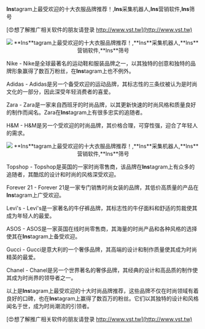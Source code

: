 **Ins**tagram上最受欢迎的十大衣服品牌推荐！,**Ins**采集机器人,**Ins**营销软件,**Ins**筛号

[😍想了解推广相关软件的朋友请登录 http://www.vst.tw](http://www.vst.tw)

 <center><img src="https://vst.tw/MP4/tuiguang/png/0.png" alt="**Ins**tagram上最受欢迎的十大衣服品牌推荐！,**Ins**采集机器人,**Ins**营销软件,**Ins**筛号"></center>

Nike - Nike是全球最著名的运动鞋和服装品牌之一，以其独特的创意和独特的品牌形象赢得了数百万粉丝，在**Ins**tagram上也不例外。

Adidas - Adidas是另一个备受欢迎的运动品牌，其标志性的三条纹被认为是时尚文化的一部分，因此深受年轻消费者的喜爱。

Zara - Zara是一家来自西班牙的时尚品牌，以其更新快速的时尚风格和质量良好的制作而闻名。Zara在**Ins**tagram上有很多忠实的追随者。

H&M - H&M是另一个受欢迎的时尚品牌，其价格合理，可穿性强，迎合了年轻人的需求。

 <center><img src="https://vst.tw/MP4/tuiguang/png/8.png" alt="**Ins**tagram上最受欢迎的十大衣服品牌推荐！,**Ins**采集机器人,**Ins**营销软件,**Ins**筛号"></center>

Topshop - Topshop是英国的一家时尚零售商，该品牌在**Ins**tagram上有众多的追随者，其酷炫的设计和时尚的风格深受欢迎。

Forever 21 - Forever 21是一家专门销售时尚女装的品牌，其低价高质量的产品在**Ins**tagram上广受欢迎。

Levi's - Levi's是一家著名的牛仔裤品牌，其标志性的牛仔面料和舒适的剪裁使其成为年轻人的最爱。

ASOS - ASOS是一家英国在线时尚零售商，其海量的时尚产品和各种风格的选择使其在**Ins**tagram上备受欢迎。

Gucci - Gucci是意大利的一个奢侈品牌，其高端的设计和制作质量使其成为时尚精英的最爱。

Chanel - Chanel是另一个世界著名的奢侈品牌，其经典的设计和高品质的制作使其成为时尚界的领导者之一。

以上是**Ins**tagram上最受欢迎的十大时尚品牌推荐，这些品牌不仅在时尚领域有着良好的口碑，也在**Ins**tagram上赢得了数百万的粉丝。它们以其独特的设计和风格闻名于世，成为时尚潮流的引领者。

[😍想了解推广相关软件的朋友请登录 http://www.vst.tw](http://www.vst.tw)



